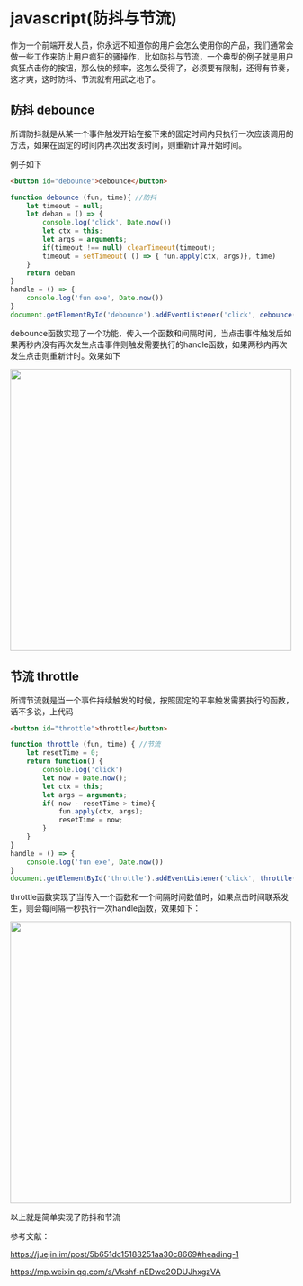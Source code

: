 # javascript(防抖与节流)


作为一个前端开发人员，你永远不知道你的用户会怎么使用你的产品，我们通常会做一些工作来防止用户疯狂的骚操作，比如防抖与节流，一个典型的例子就是用户疯狂点击你的按钮，那么快的频率，这怎么受得了，必须要有限制，还得有节奏，这才爽，这时防抖、节流就有用武之地了。

## 防抖 debounce

所谓防抖就是从某一个事件触发开始在接下来的固定时间内只执行一次应该调用的方法，如果在固定的时间内再次出发该时间，则重新计算开始时间。

例子如下

```html
<button id="debounce">debounce</button>
```
```javascript
function debounce (fun, time){ //防抖
    let timeout = null;
    let deban = () => {
        console.log('click', Date.now())
        let ctx = this;
        let args = arguments;
        if(timeout !== null) clearTimeout(timeout);
        timeout = setTimeout( () => { fun.apply(ctx, args)}, time)
    }
    return deban
}
handle = () => {
    console.log('fun exe', Date.now())
}
document.getElementById('debounce').addEventListener('click', debounce(handle,2000));
```

debounce函数实现了一个功能，传入一个函数和间隔时间，当点击事件触发后如果两秒内没有再次发生点击事件则触发需要执行的handle函数，如果两秒内再次发生点击则重新计时。效果如下

<img src="https://gitlab.com/ZGL520/MyImages/raw/master/pic4.png" width="500px"/>


## 节流 throttle

所谓节流就是当一个事件持续触发的时候，按照固定的平率触发需要执行的函数，话不多说，上代码

```html
<button id="throttle">throttle</button>
```
```javascript
function throttle (fun, time) { //节流
    let resetTime = 0;
    return function() {
        console.log('click')
        let now = Date.now();
        let ctx = this;
        let args = arguments;
        if( now - resetTime > time){
            fun.apply(ctx, args);
            resetTime = now;
        }
    }
}
handle = () => {
    console.log('fun exe', Date.now())
}
document.getElementById('throttle').addEventListener('click', throttle(handle, 1000))
```

throttle函数实现了当传入一个函数和一个间隔时间数值时，如果点击时间联系发生，则会每间隔一秒执行一次handle函数，效果如下：

<img src="https://gitlab.com/ZGL520/MyImages/raw/master/pic5.png" width="500px"/>

以上就是简单实现了防抖和节流

参考文献：

https://juejin.im/post/5b651dc15188251aa30c8669#heading-1

https://mp.weixin.qq.com/s/Vkshf-nEDwo2ODUJhxgzVA
    
